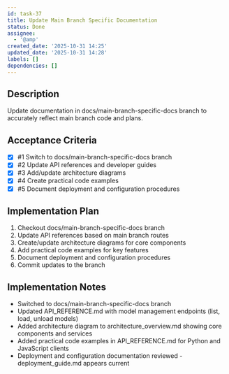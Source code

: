 ```yaml
---
id: task-37
title: Update Main Branch Specific Documentation
status: Done
assignee:
  - '@amp'
created_date: '2025-10-31 14:25'
updated_date: '2025-10-31 14:28'
labels: []
dependencies: []
---
```


## Description

<!-- SECTION:DESCRIPTION:BEGIN -->
Update documentation in docs/main-branch-specific-docs branch to accurately reflect main branch code and plans.
<!-- SECTION:DESCRIPTION:END -->

## Acceptance Criteria
<!-- AC:BEGIN -->
- [x] #1 Switch to docs/main-branch-specific-docs branch
- [x] #2 Update API references and developer guides
- [x] #3 Add/update architecture diagrams
- [x] #4 Create practical code examples
- [x] #5 Document deployment and configuration procedures
<!-- AC:END -->

## Implementation Plan

<!-- SECTION:PLAN:BEGIN -->
1. Checkout docs/main-branch-specific-docs branch
2. Update API references based on main branch routes
3. Create/update architecture diagrams for core components
4. Add practical code examples for key features
5. Document deployment and configuration procedures
6. Commit updates to the branch
<!-- SECTION:PLAN:END -->

## Implementation Notes

<!-- SECTION:NOTES:BEGIN -->
- Switched to docs/main-branch-specific-docs branch
- Updated API_REFERENCE.md with model management endpoints (list, load, unload models)
- Added architecture diagram to architecture_overview.md showing core components and services
- Added practical code examples in API_REFERENCE.md for Python and JavaScript clients
- Deployment and configuration documentation reviewed - deployment_guide.md appears current
<!-- SECTION:NOTES:END -->
